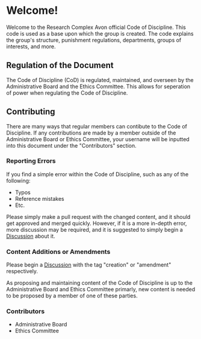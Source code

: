 # Welcome!
Welcome to the Research Complex Avon official Code of Discipline. This code is used as a base upon which the group is created. The code explains the group's structure, punishment regulations, departments, groups of interests, and more.

## Regulation of the Document
The Code of Discipline (CoD) is regulated, maintained, and overseen by the Administrative Board and the Ethics Committee. This allows for seperation of power when regulating the Code of Discipline.

## Contributing
There are many ways that regular members can contibute to the Code of Discipline. If any contributions are made by a member outside of the Administrative Board or Ethics Committee, your username will be inputted into this document under the "Contributors" section.

### Reporting Errors
If you find a simple error within the Code of Discipline, such as any of the following:

- Typos
- Reference mistakes
- Etc.

Please simply make a pull request with the changed content, and it should get approved and merged quickly. However, if it is a more in-depth error, more discussion may be required, and it is suggested to simply begin a [Discussion](https://github.com/scp-rca/code-of-discipline/discussions) about it.

### Content Additions or Amendments
Please begin a [Discussion](https://github.com/scp-rca/code-of-discipline/discussions) with the tag "creation" or "amendment" respectively.

As proposing and maintaining content of the Code of Discipline is up to the Administrative Board and Ethics Committee primarly, new content is needed to be proposed by a member of one of these parties.

### Contributors

- Administrative Board
- Ethics Committee
